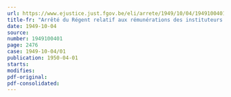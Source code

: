 ```yaml
---
url: https://www.ejustice.just.fgov.be/eli/arrete/1949/10/04/1949100401/justel
title-fr: "Arrêté du Régent relatif aux rémunérations des instituteurs des écoles d'application et des sections préparatoires, porteurs du diplôme de Régent"
date: 1949-10-04
source:
number: 1949100401
page: 2476
case: 1949-10-04/01
publication: 1950-04-01
starts:
modifies:
pdf-original:
pdf-consolidated:
---
```


